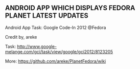 ANDROID APP WHICH DISPLAYS FEDORA PLANET LATEST UPDATES
-------------------------------------------------------

Android App Task: Google Code-In 2012 @Fedora

Credit by, areke

Task: http://www.google-melange.com/gci/task/view/google/gci2012/8123205

More: https://github.com/areke/PlanetFedora/wiki
